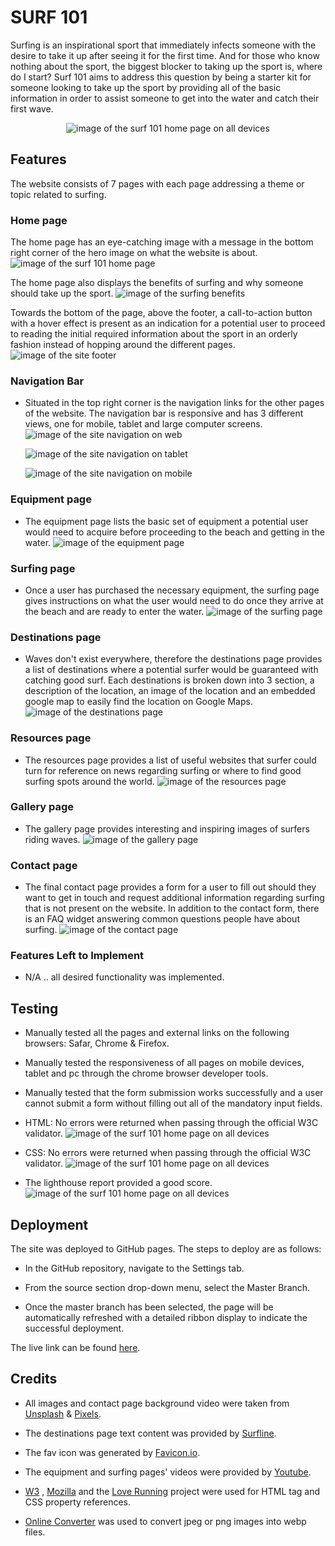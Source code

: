 # SURF 101 
Surfing is an inspirational sport that immediately infects someone with the desire to take it up after seeing it for the first time.  And for those who know nothing about the sport, the biggest blocker to taking up the sport is, where do I start?  Surf 101 aims to address this question by being a starter kit for someone looking to take up the sport by providing all of the basic information in order to assist someone to get into the water and catch their first wave.
<p align="center">
<img src="https://res.cloudinary.com/dugcwv1mf/image/upload/v1692013795/Project%201/Screenshot_2023-08-14_at_12.41.47_PM_zh5gl1.png" width="auto" height="auto" alt="image of the surf 101 home page on all devices"></p>

## Features 
The website consists of 7 pages with each page addressing a theme or topic related to surfing. 

### Home page
The home page has an eye-catching image with a message in the bottom right corner of the hero image on what the website is about.
<img src="https://res.cloudinary.com/dugcwv1mf/image/upload/v1692013797/Project%201/Screenshot_2023-08-14_at_12.42.29_PM_ymiaeh.png" width="auto" height="auto" alt="image of the surf 101 home page"></p> 

The home page also displays the benefits of surfing and why someone should take up the sport. 
<img src="https://res.cloudinary.com/dugcwv1mf/image/upload/v1692013799/Project%201/Screenshot_2023-08-14_at_12.42.58_PM_adevrp.png" width="auto" height="auto" alt="image of the surfing benefits"></p> 

Towards the bottom of the page, above the footer, a call-to-action button with a hover effect is present as an indication for a potential user to proceed to reading the initial required information about the sport in an orderly fashion instead of hopping around the different pages.
<img src="https://res.cloudinary.com/dugcwv1mf/image/upload/v1692013796/Project%201/Screenshot_2023-08-14_at_12.43.28_PM_s3p8xo.png" width="auto" height="auto" alt="image of the site footer"></p> 

### Navigation Bar
* Situated in the top right corner is the navigation links for the other pages of the website.  The navigation bar is responsive and has 3 different views, one for mobile, tablet and large computer screens.
<img src="https://res.cloudinary.com/dugcwv1mf/image/upload/v1692013798/Project%201/Screenshot_2023-08-14_at_12.44.12_PM_syo8gy.png" width="auto" height="auto" alt="image of the site navigation on web"></p> 
<img src="https://res.cloudinary.com/dugcwv1mf/image/upload/v1692013797/Project%201/Screenshot_2023-08-14_at_12.44.37_PM_darvwi.png" width="auto" height="auto" alt="image of the site navigation on tablet"></p> 
<img src="https://res.cloudinary.com/dugcwv1mf/image/upload/v1692013790/Project%201/Screenshot_2023-08-14_at_12.45.04_PM_glu8ef.png" width="auto" height="auto" alt="image of the site navigation on mobile"></p> 

### Equipment page
* The equipment page lists the basic set of equipment a potential user would need to acquire before proceeding to the beach and getting in the water.
<img src="https://res.cloudinary.com/dugcwv1mf/image/upload/v1692013796/Project%201/Screenshot_2023-08-14_at_12.45.51_PM_xcbpnj.png" width="auto" height="auto" alt="image of the equipment page"></p> 

### Surfing page
* Once a user has purchased the necessary equipment, the surfing page gives instructions on what the user would need to do once they arrive at the beach and are ready to enter the water.
<img src="https://res.cloudinary.com/dugcwv1mf/image/upload/v1692013794/Project%201/Screenshot_2023-08-14_at_12.46.12_PM_g1hvsg.png" width="auto" height="auto" alt="image of the surfing page"></p>

### Destinations page
* Waves don't exist everywhere, therefore the destinations page provides a list of destinations where a potential surfer would be guaranteed with catching good surf.  Each destinations is broken down into 3 section, a description of the location, an image of the location and an embedded google map to easily find the location on Google Maps.
<img src="https://res.cloudinary.com/dugcwv1mf/image/upload/v1692013797/Project%201/Screenshot_2023-08-14_at_12.46.52_PM_e7oqh5.png" width="auto" height="auto" alt="image of the destinations page"></p>

### Resources page
* The resources page provides a list of useful websites that surfer could turn for reference on news regarding surfing or where to find good surfing spots around the world.
<img src="https://res.cloudinary.com/dugcwv1mf/image/upload/v1692013797/Project%201/Screenshot_2023-08-14_at_12.47.18_PM_kp0miz.png" width="auto" height="auto" alt="image of the resources page"></p>

### Gallery page
* The gallery page provides interesting and inspiring images of surfers riding waves.
<img src="https://res.cloudinary.com/dugcwv1mf/image/upload/v1692013802/Project%201/Screenshot_2023-08-14_at_12.47.51_PM_amx7en.png" width="auto" height="auto" alt="image of the gallery page"></p>

### Contact page
* The final contact page provides a form for a user to fill out should they want to get in touch and request additional information regarding surfing that is not present on the website. In addition to the contact form, there is an FAQ widget answering common questions people have about surfing.
<img src="https://res.cloudinary.com/dugcwv1mf/image/upload/v1692013797/Project%201/Screenshot_2023-08-14_at_12.48.43_PM_pbvnrw.png" width="auto" height="auto" alt="image of the contact page"></p> 

### Features Left to Implement
* N/A .. all desired functionality was implemented. 

## Testing
* Manually tested all the pages and external links on the following browsers: Safar, Chrome & Firefox.

* Manually tested the responsiveness of all pages on mobile devices, tablet and pc through the chrome browser developer tools.

* Manually tested that the form submission works successfully and a user cannot submit a form without filling out all of the mandatory input fields. 

* HTML: No errors were returned when passing through the official W3C validator.
<img src="https://res.cloudinary.com/dugcwv1mf/image/upload/v1692001960/Project%201/Screenshot_2023-08-14_at_9.32.24_AM_ijm7si.png" width="auto" height="auto" alt="image of the surf 101 home page on all devices"></p>

* CSS: No errors were returned when passing through the official W3C validator.
<img src="https://res.cloudinary.com/dugcwv1mf/image/upload/v1692001960/Project%201/Screenshot_2023-08-14_at_9.32.24_AM_ijm7si.png" width="auto" height="auto" alt="image of the surf 101 home page on all devices"></p>

* The lighthouse report provided a good score.  
<img src="https://res.cloudinary.com/dugcwv1mf/image/upload/v1692001960/Project%201/Screenshot_2023-08-14_at_9.32.24_AM_ijm7si.png" width="auto" height="auto" alt="image of the surf 101 home page on all devices"></p>

## Deployment
The site was deployed to GitHub pages. The steps to deploy are as follows:
* In the GitHub repository, navigate to the Settings tab.

* From the source section drop-down menu, select the Master Branch.

* Once the master branch has been selected, the page will be automatically refreshed with a detailed ribbon display to indicate the successful deployment.

The live link can be found [here](https://xalil404.github.io/surf101). 

## Credits
* All images and contact page background video were taken from [Unsplash](https://unsplash.com/) & [Pixels](https://www.pexels.com/).

* The destinations page text content was provided by [Surfline](https://www.surfline.com/). 

* The fav icon was generated by [Favicon.io](https://favicon.io/).

* The equipment and surfing pages' videos were provided by [Youtube](https://www.youtube.com/).

* [W3](https://www.w3schools.com/) , [Mozilla](https://developer.mozilla.org/) and the [Love Running](https://xalil404.github.io/Love_Running/) project were used for HTML tag and CSS property references.

* [Online Converter](https://www.online-convert.com/) was used to convert jpeg or png images into webp files.






